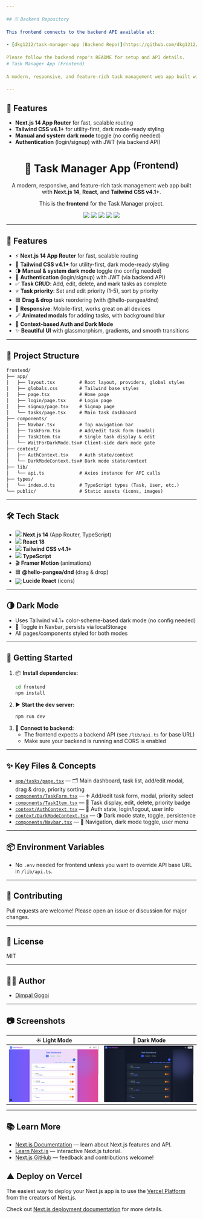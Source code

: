 ```yaml
---

## 🗄️ Backend Repository

This frontend connects to the backend API available at:

- [dkg1212/task-manager-app (Backend Repo)](https://github.com/dkg1212/task-manager-app)

Please follow the backend repo's README for setup and API details.
# Task Manager App (Frontend)

A modern, responsive, and feature-rich task management web app built with Next.js 14, React, and Tailwind CSS v4.1+. This is the **frontend** for the Task Manager project.

---
```


## 🚀 Features

- **Next.js 14 App Router** for fast, scalable routing
- **Tailwind CSS v4.1+** for utility-first, dark mode-ready styling
- **Manual and system dark mode** toggle (no config needed)
- **Authentication** (login/signup) with JWT (via backend API)

<div align="center">
  <h1>📝 Task Manager App <sup>(Frontend)</sup></h1>
  <p>A modern, responsive, and feature-rich task management web app built with <b>Next.js 14</b>, <b>React</b>, and <b>Tailwind CSS v4.1+</b>.</p>
  <p>This is the <b>frontend</b> for the Task Manager project.</p>
  <img src="https://img.shields.io/badge/Next.js-14-blue?logo=nextdotjs" />
  <img src="https://img.shields.io/badge/TailwindCSS-v4.1-38bdf8?logo=tailwindcss" />
  <img src="https://img.shields.io/badge/React-18-61dafb?logo=react" />
  <img src="https://img.shields.io/badge/TypeScript-5-blue?logo=typescript" />
  <img src="https://img.shields.io/badge/License-MIT-green" />
</div>

---

## 🚀 Features

- ⚡ **Next.js 14 App Router** for fast, scalable routing
- 🎨 **Tailwind CSS v4.1+** for utility-first, dark mode-ready styling
- 🌗 **Manual & system dark mode** toggle (no config needed)
- 🔐 **Authentication** (login/signup) with JWT (via backend API)
- ✅ **Task CRUD**: Add, edit, delete, and mark tasks as complete
- ⭐ **Task priority**: Set and edit priority (1-5), sort by priority
- 🟦 **Drag & drop** task reordering (with @hello-pangea/dnd)
- 📱 **Responsive**: Mobile-first, works great on all devices
- 🪄 **Animated modals** for adding tasks, with background blur
- 🧠 **Context-based Auth and Dark Mode**
- ✨ **Beautiful UI** with glassmorphism, gradients, and smooth transitions

---

## 📁 Project Structure

```text
frontend/
├── app/
│   ├── layout.tsx         # Root layout, providers, global styles
│   ├── globals.css        # Tailwind base styles
│   ├── page.tsx           # Home page
│   ├── login/page.tsx     # Login page
│   ├── signup/page.tsx    # Signup page
│   └── tasks/page.tsx     # Main task dashboard
├── components/
│   ├── Navbar.tsx         # Top navigation bar
│   ├── TaskForm.tsx       # Add/edit task form (modal)
│   ├── TaskItem.tsx       # Single task display & edit
│   └── WaitForDarkMode.tsx# Client-side dark mode gate
├── context/
│   ├── AuthContext.tsx    # Auth state/context
│   └── DarkModeContext.tsx# Dark mode state/context
├── lib/
│   └── api.ts             # Axios instance for API calls
├── types/
│   └── index.d.ts         # TypeScript types (Task, User, etc.)
└── public/                # Static assets (icons, images)
```

---

## 🛠️ Tech Stack
- <img src="https://cdn.jsdelivr.net/gh/devicons/devicon/icons/nextjs/nextjs-original.svg" width="24"/> **Next.js 14** (App Router, TypeScript)
- <img src="https://cdn.jsdelivr.net/gh/devicons/devicon/icons/react/react-original.svg" width="24"/> **React 18**
- <img src="https://cdn.jsdelivr.net/gh/devicons/devicon/icons/tailwindcss/tailwindcss-plain.svg" width="24"/> **Tailwind CSS v4.1+**
- <img src="https://cdn.jsdelivr.net/gh/devicons/devicon/icons/typescript/typescript-original.svg" width="24"/> **TypeScript**
- 🎬 **Framer Motion** (animations)
- 🟦 **@hello-pangea/dnd** (drag & drop)
- <img src="https://lucide.dev/logo.svg" width="20" style="vertical-align:middle;"/> **Lucide React** (icons)

---

## 🌗 Dark Mode
- Uses Tailwind v4.1+ color-scheme-based dark mode (no config needed)
- 🌙 Toggle in Navbar, persists via localStorage
- All pages/components styled for both modes

---

## 📝 Getting Started

1. 📦 **Install dependencies:**
   ```bash
   cd frontend
   npm install
   ```
2. ▶️ **Start the dev server:**
   ```bash
   npm run dev
   ```
3. 🔗 **Connect to backend:**
   - The frontend expects a backend API (see `/lib/api.ts` for base URL)
   - Make sure your backend is running and CORS is enabled

---

## ✨ Key Files & Concepts

- [`app/tasks/page.tsx`](app/tasks/page.tsx) — 🗂️ Main dashboard, task list, add/edit modal, drag & drop, priority sorting
- [`components/TaskForm.tsx`](components/TaskForm.tsx) — ➕ Add/edit task form, modal, priority select
- [`components/TaskItem.tsx`](components/TaskItem.tsx) — 📝 Task display, edit, delete, priority badge
- [`context/AuthContext.tsx`](context/AuthContext.tsx) — 🔐 Auth state, login/logout, user info
- [`context/DarkModeContext.tsx`](context/DarkModeContext.tsx) — 🌗 Dark mode state, toggle, persistence
- [`components/Navbar.tsx`](components/Navbar.tsx) — 🧭 Navigation, dark mode toggle, user menu

---

## 📦 Environment Variables
- No `.env` needed for frontend unless you want to override API base URL in `/lib/api.ts`.

---

## 🤝 Contributing

Pull requests are welcome! Please open an issue or discussion for major changes.

---

## 📄 License

MIT

---

## 👨‍💻 Author

- [Dimpal Gogoi](https://github.com/dkg1212)

---

## 📷 Screenshots

| ☀️ Light Mode | 🌙 Dark Mode |
|:------------:|:-----------:|
| ![Light Screenshot](public/demo(light).png) | ![Dark Screenshot](public/demo(dark).png) |

---

## 📚 Learn More

- [Next.js Documentation](https://nextjs.org/docs) — learn about Next.js features and API.
- [Learn Next.js](https://nextjs.org/learn) — interactive Next.js tutorial.
- [Next.js GitHub](https://github.com/vercel/next.js) — feedback and contributions welcome!

## ▲ Deploy on Vercel

The easiest way to deploy your Next.js app is to use the [Vercel Platform](https://vercel.com/new?utm_medium=default-template&filter=next.js&utm_source=create-next-app&utm_campaign=create-next-app-readme) from the creators of Next.js.

Check out [Next.js deployment documentation](https://nextjs.org/docs/app/building-your-application/deploying) for more details.
